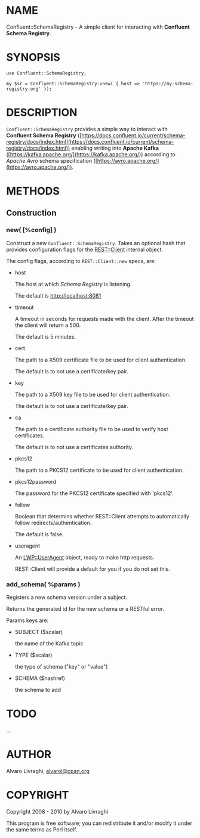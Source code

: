 # NAME

Confluent::SchemaRegistry - A simple client for interacting with **Confluent Schema Registry**.

# SYNOPSIS

    use Confluent::SchemaRegistry;
     
    my $sr = Confluent::SchemaRegistry->new( { host => 'https://my-schema-registry.org' });
    

# DESCRIPTION

`Confluent::SchemaRegistry` provides a simple way to interact with **Confluent Schema Registry**
([https://docs.confluent.io/current/schema-registry/docs/index.html](https://docs.confluent.io/current/schema-registry/docs/index.html)) enabling writing into 
**Apache Kafka** ([https://kafka.apache.org/](https://kafka.apache.org/)) according to _Apache Avro_ schema specification 
([https://avro.apache.org/](https://avro.apache.org/)).

# METHODS

## Construction

### new( \[%config\] )

Construct a new `Confluent::SchemaRegistry`. Takes an optional hash that provides 
configuration flags for the [REST::Client](https://metacpan.org/pod/REST::Client) internal object.

The config flags, according to `REST::Client::new` specs, are:

- host

    The host at which _Schema Registry_ is listening.

    The default is [http://localhost:8081](http://localhost:8081)

- timeout

    A timeout in seconds for requests made with the client.  After the timeout the
    client will return a 500.

    The default is 5 minutes.

- cert

    The path to a X509 certificate file to be used for client authentication.

    The default is to not use a certificate/key pair.

- key

    The path to a X509 key file to be used for client authentication.

    The default is to not use a certificate/key pair.

- ca

    The path to a certificate authority file to be used to verify host
    certificates.

    The default is to not use a certificates authority.

- pkcs12

    The path to a PKCS12 certificate to be used for client authentication.

- pkcs12password

    The password for the PKCS12 certificate specified with 'pkcs12'.

- follow

    Boolean that determins whether REST::Client attempts to automatically follow
    redirects/authentication.  

    The default is false.

- useragent

    An [LWP::UserAgent](https://metacpan.org/pod/LWP::UserAgent) object, ready to make http requests.  

    REST::Client will provide a default for you if you do not set this.

### add\_schema( %params )

Registers a new schema version under a subject.

Returns the generated id for the new schema or a RESTful error.

Params keys are:

- SUBJECT ($scalar)

    the name of the Kafka topic

- TYPE ($scalar)

    the type of schema ("key" or "value")

- SCHEMA ($hashref)

    the schema to add

# TODO

...

# AUTHOR

Alvaro Livraghi, <alvarol@cpan.org>

# COPYRIGHT

Copyright 2008 - 2010 by Alvaro Livraghi

This program is free software; you can redistribute it and/or modify it under the same terms as Perl itself.
